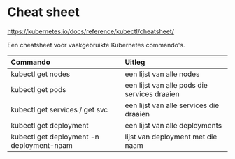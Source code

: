 # Cheat sheet

https://kubernetes.io/docs/reference/kubectl/cheatsheet/

Een cheatsheet voor vaakgebruikte Kubernetes commando's.

| Commando                                  | Uitleg                                       |
| :---------------------------------------- | :------------------------------------------- |
| kubectl get nodes                         | een lijst van alle nodes                     |
| kubectl get pods                          | een lijst van alle pods die services draaien |
| kubectl get services / get svc            | een lijst van alle services die draaien      |
| kubectl get deployment                    | een lijst van alle deployments               |
| kubectl get deployment -n deployment-naam | lijst van deployment met die naam            |
